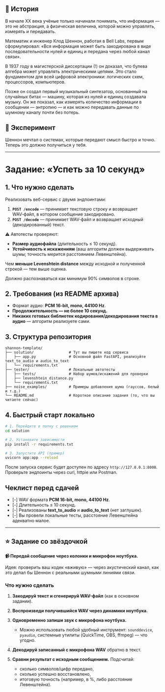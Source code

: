 ## 🔬 История

В начале XX века учёные только начинали понимать, что информация — это не абстракция, а физическая величина, которой можно управлять, измерять и передавать.

Математик и инженер Клод Шеннон, работая в Bell Labs, первым сформулировал:
«Вся информация может быть закодирована в виде последовательности нулей и единиц и передана через любой канал связи».

В 1937 году в магистерской диссертации (!) он доказал, что булева алгебра может управлять электрическими цепями. Это стало фундаментом для всей цифровой электроники: логических схем, процессоров, компьютеров.

Позже он создал первый музыкальный синтезатор, основанный на случайных битах — машину, которая из нулей и единиц создавала музыку. Он же показал, как измерять количество информации в сообщении — энтропию — и как можно передавать данные по шумному каналу почти без потерь.

## 🧪 Эксперимент

Шеннон мечтал о системах, которые передают смысл быстро и точно.
Теперь это должно получиться у тебя.

---

# Задание: «Успеть за 10 секунд»

## 1. Что нужно сделать

Реализовать веб-сервис с двумя эндпоинтами:

1. **`POST /encode`** — принимает текстовую строку и возвращает WAV‑файл, в котором сообщение закодировано.
2. **`POST /decode`** — принимает WAV‑файл и возвращает исходный (декодированный) текст.

⚠️ Автотесты проверяют:

* **Размер аудиофайла** (длительность ≤ 10 секунд).
* **Устойчивость к искажениям** (ваш алгоритм должен выдерживать шумы; точность мерится расстоянием Левенштейна).

Чем **меньше Levenshtein distance** между исходной и полученной строкой — тем выше оценка.

Должно распознаваться как минимум 90% символов в строке.

## 2. Требования (из README архива)

* Формат аудио: **PCM 16‑bit, mono, 44100 Hz**.
* **Продолжительность — не более 10 секунд.**
* **Никаких готовых библиотек кодирования/декодирования текста в аудио** — алгоритм реализуете сами.

## 3. Структура репозитория

```
shannon-template/
├── solution/                # Тут вы пишете код сервиса
│   ├── app.py               # Основной файл FastAPI, реализуйте text_to_audio и audio_to_text
│   └── requirements.txt
├── tester/                  # Локальные автотесты
│   ├── tests/               # Набор шумов/искажений для проверки
│   ├── levenshtein_distance.py
│   └── requirements.txt
├── noise_examples/          # Примеры добавления шума (гауссов, белый и т.д.)
└── README.md                # Короткое описание задания (то, что вы читаете сейчас)
```

## 4. Быстрый старт локально

```bash
# 1. Перейдите в папку с решением
cd solution

# 2. Установите зависимости
pip install -r requirements.txt

# 3. Запустите API (пример)
uvicorn app:app --reload
```

После запуска сервис будет доступен по адресу `http://127.0.0.1:8000`.
Проверьте эндпоинты через curl, httpie или Postman.


## Чеклист перед сдачей

* [-] WAV формата **PCM 16‑bit, mono, 44100 Hz**.
* [-] Длительность ≤ 10 секунд.
* [-] Реализованы **text\_to\_audio** и **audio\_to\_text** (нет заглушек).
* [-] Вы провели локальные тесты, расстояние Левенштейна адекватно малое.
---


## ⭐ Задание со звёздочкой

**📹 Передай сообщение через колонки и микрофон ноутбука.**

Идея: проверить ваш кодек «вживую» — через акустический канал, как это делал бы Шеннон с реальными шумными линиями связи.

### Что нужно сделать

1. **Закодируй текст и сгенерируй WAV-файл** (как в основном задании).
2. **Воспроизведи получившийся WAV через динамики ноутбука.**
3. **Одновременно запиши звук с микрофона ноутбука.**

   * Можно использовать любой удобный инструмент: `sounddevice`, `pyaudio`, системные утилиты (QuickTime, OBS, ffmpeg) — что угодно.
4. **Декодируй записанный с микрофона WAV** обратно в текст.
5. **Сравни результат с исходным сообщением.** Подсчитай:

   * сколько символов/цифр передано,
   * сколько успешно восстановлено,
   * итоговую точность (например, в %, либо расстояние Левенштейна).